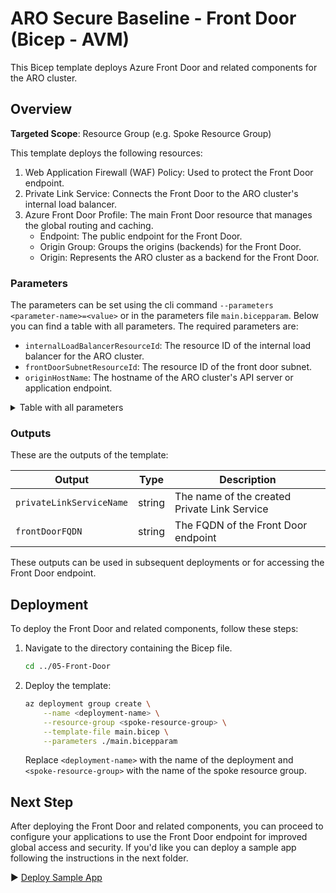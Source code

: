# ARO Secure Baseline - Front Door (Bicep - AVM)

This Bicep template deploys Azure Front Door and related components for the ARO cluster.

## Overview

**Targeted Scope**: Resource Group (e.g. Spoke Resource Group)

This template deploys the following resources:

1. Web Application Firewall (WAF) Policy: Used to protect the Front Door endpoint.
2. Private Link Service: Connects the Front Door to the ARO cluster's internal load balancer.
3. Azure Front Door Profile: The main Front Door resource that manages the global routing and caching.
   - Endpoint: The public endpoint for the Front Door.
   - Origin Group: Groups the origins (backends) for the Front Door.
   - Origin: Represents the ARO cluster as a backend for the Front Door.

### Parameters

The parameters can be set using the cli command `--parameters <parameter-name>=<value>` or in the parameters file `main.bicepparam`. Below you can find a table with all parameters. The required parameters are:

- `internalLoadBalancerResourceId`: The resource ID of the internal load balancer for the ARO cluster.
- `frontDoorSubnetResourceId`: The resource ID of the front door subnet.
- `originHostName`: The hostname of the ARO cluster's API server or application endpoint.

<details>
<summary>Table with all parameters</summary>

| Name                             | Type   | Description                                                                                                                | Default Value                                                                                           |
|----------------------------------|--------|----------------------------------------------------------------------------------------------------------------------------|--------------------------------------------------------------------------------------------------------|
| `workloadName`                   | string | The name of the workload. Defaults to aro-lza.                                                                              | `'aro-lza'`                                                                                             |
| `location`                       | string | The location of the resources. Defaults to the deployment location.                                                         | `resourceGroup().location`                                                                              |
| `env`                            | string | The type of environment. Defaults to DEV.                                                                                   | `'DEV'`                                                                                                 |
| `hash`                           | string | The hash to be added to every resource name. If not set, a unique string is generated.                                      | `null` (optional parameter)                                                                             |
| `tags`                           | object | The tags to apply to the resources.                                                                                         | Object with `environment`, `workload`, and optionally `hash`                                            |
| `wafPolicyName`                  | string | Name of the Front Door Web Application Firewall (WAF) policy                                                                | Generated using `generateUniqueGlobalName` function                                                     |
| `privateLinkServiceName`         | string | Name of the Private Link Service                                                                                            | Generated using `generateResourceName` function                                                         |
| `internalLoadBalancerResourceId` | string | Resource ID of the internal Load Balancer                                                                                   |                                                                                                          |
| `frontDoorSubnetResourceId`    | string | Resource ID of the Azure Front Door subnet Subnet                                                                                            |                                                                                                          |
| `frontDoorProfileName`           | string | Name of the Azure Front Door profile                                                                                        | Generated using `generateResourceName` function                                                         |
| `endpointName`                   | string | Name of the endpoint                                                                                                        | `'endpoint-${substring(uniqueString(resourceGroup().id), 0, 6)}'`                                      |
| `originGroupName`                | string | Name of the origin group                                                                                                    | `'default-origin-group'`                                                                                |
| `originName`                     | string | Name of the origin                                                                                                          | `'default-origin'`                                                                                      |
| `originHostName`                 | string | Hostname of the origin                                                                                                      |                                                                                                          |

</details>

### Outputs

These are the outputs of the template:

| Output                  | Type   | Description                                      |
|-------------------------|--------|--------------------------------------------------|
| `privateLinkServiceName`| string | The name of the created Private Link Service     |
| `frontDoorFQDN`         | string | The FQDN of the Front Door endpoint              |

These outputs can be used in subsequent deployments or for accessing the Front Door endpoint.

## Deployment

To deploy the Front Door and related components, follow these steps:

1. Navigate to the directory containing the Bicep file.

    ```bash
    cd ../05-Front-Door
    ```

2. Deploy the template:

    ```bash
    az deployment group create \
        --name <deployment-name> \
        --resource-group <spoke-resource-group> \
        --template-file main.bicep \
        --parameters ./main.bicepparam
    ```

    Replace `<deployment-name>` with the name of the deployment and `<spoke-resource-group>` with the name of the spoke resource group.

## Next Step

After deploying the Front Door and related components, you can proceed to configure your applications to use the Front Door endpoint for improved global access and security. If you'd like you can deploy a sample app following the instructions in the next folder.

:arrow_forward: [Deploy Sample App](../06-Sample-App/README.md)